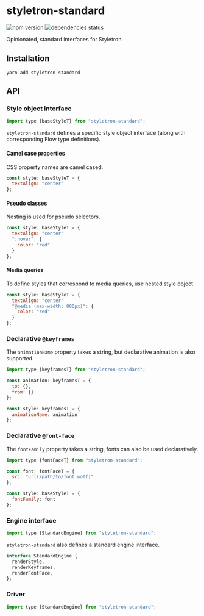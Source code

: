 # styletron-standard

[![npm version][npm-badge]][npm-href] [![dependencies status][deps-badge]][deps-href]

Opinionated, standard interfaces for Styletron.

## Installation

```
yarn add styletron-standard
```

## API

### Style object interface

```js
import type {baseStyleT} from "styletron-standard";
```

`styletron-standard` defines a specific style object interface (along with corresponding Flow type definitions).

#### Camel case properties

CSS property names are camel cased.

```js
const style: baseStyleT = {
  textAlign: "center"
};
```

#### Pseudo classes

Nesting is used for pseudo selectors.

```js
const style: baseStyleT = {
  textAlign: "center"
  ":hover": {
    color: "red"
  }
};
```

#### Media queries

To define styles that correspond to media queries, use nested style object.

```js
const style: baseStyleT = {
  textAlign: "center"
  "@media (max-width: 800px)": {
    color: "red"
  }
};
```

### Declarative `@keyframes`

The `animationName` property takes a string, but declarative animation is also supported.

```js
import type {keyframesT} from "styletron-standard";

const animation: keyframesT = {
  to: {},
  from: {}
};

const style: keyframesT = {
  animationName: animation
};
```

### Declarative `@font-face`

The `fontFamily` property takes a string, fonts can also be used declaratively.

```js
import type {fontFaceT} from "styletron-standard";

const font: fontFaceT = {
  src: "url(/path/to/font.woff)"
};

const style: baseStyleT = {
  fontFamily: font
};
```

### Engine interface

```js
import type {StandardEngine} from "styletron-standard";
```

`styletron-standard` also defines a standard engine interface.

```js
interface StandardEngine {
  renderStyle,
  renderKeyframes,
  renderFontFace,
};
```

### Driver

```js
import type {StandardEngine} from "styletron-standard";
```

[deps-badge]: https://david-dm.org/rtsao/styletron-standard.svg
[deps-href]: https://david-dm.org/rtsao/styletron-standard
[npm-badge]: https://badge.fury.io/js/styletron-standard.svg
[npm-href]: https://www.npmjs.com/package/styletron-standard
